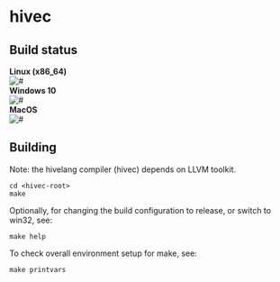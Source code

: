 
# hivec


## Build status

**Linux (x86_64)** <br>
![#](https://img.shields.io/badge/Native-Unknown-lightgrey)<br>
**Windows 10** <br>
![#](https://img.shields.io/badge/Native-Unknown-lightgrey)<br>
**MacOS** <br>
![#](https://img.shields.io/badge/Native-Unknown-lightgrey)<br>


## Building

Note: the hivelang compiler (hivec) depends on LLVM toolkit.

```shell
cd <hivec-root>
make
```

Optionally, for changing the build configuration to release, or switch to win32, see:

```shell
make help
```

To check overall environment setup for make, see:

```shell
make printvars
```
